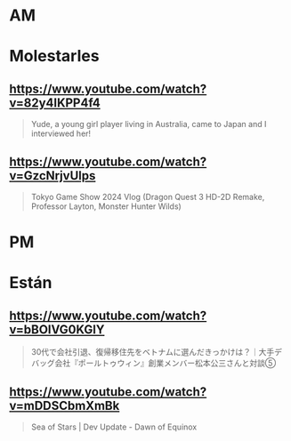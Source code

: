 # AM
# Molestarles

## https://www.youtube.com/watch?v=82y4IKPP4f4

> Yude, a young girl player living in Australia, came to Japan and I interviewed her!

## https://www.youtube.com/watch?v=GzcNrjvUlps

> Tokyo Game Show 2024 Vlog (Dragon Quest 3 HD-2D Remake, Professor Layton, Monster Hunter Wilds) 

# PM
# Están

## https://www.youtube.com/watch?v=bBOIVG0KGlY 

> 30代で会社引退、復帰移住先をベトナムに選んだきっかけは？｜大手デバッグ会社『ポールトゥウィン』創業メンバー松本公三さんと対談⑤ 

## https://www.youtube.com/watch?v=mDDSCbmXmBk

> Sea of Stars | Dev Update - Dawn of Equinox 

